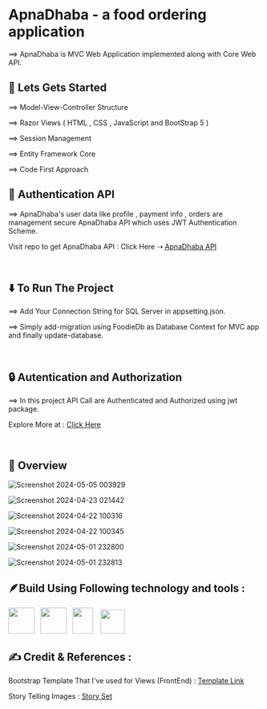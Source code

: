 # ApnaDhaba - a food ordering application


⟹ ApnaDhaba is MVC Web Application implemented along with Core Web API. 
<br>

## 🚀 Lets Gets Started

⟹ Model-View-Controller Structure

⟹ Razor Views  ( HTML , CSS , JavaScript and BootStrap 5 )

⟹ Session Management

⟹ Entity Framework Core

⟹ Code First Approach

## 👾 Authentication API 

⟹ ApnaDhaba's user data like profile , payment info , orders are management secure ApnaDhaba API which uses JWT Authentication Scheme.

Visit repo to get ApnaDhaba API : 
Click Here ⇢ <a href="https://github.com/iamjaimindamor/ApnaDhaba-API">ApnaDhaba API</a>

<br>

## ⬇️ To Run The Project

⟹ Add Your Connection String for SQL Server in appsetting.json.

⟹ Simply add-migration using FoodieDb as Database Context for MVC app and finally update-database.

<br>

## 🔒 Autentication and Authorization

⟹ In this project API Call are Authenticated and Authorized using jwt package.

Explore More at : <a href="https://jwt.io/">Click Here </a>

<br>

## 🤖 Overview

![Screenshot 2024-05-05 003929](https://github.com/user-attachments/assets/bd331af5-31d8-4938-843b-f0e549a8665d)

![Screenshot 2024-04-23 021442](https://github.com/user-attachments/assets/9e76522b-0842-4153-92ba-a053f0f90776)

![Screenshot 2024-04-22 100316](https://github.com/user-attachments/assets/5f97945c-9072-4fe8-9f37-2cbdd4017e36)

![Screenshot 2024-04-22 100345](https://github.com/user-attachments/assets/6539a3ac-7bb6-40b3-bcb8-a59f8af9b8dd)

![Screenshot 2024-05-01 232800](https://github.com/user-attachments/assets/e855d71e-5e32-4af1-a012-0fcad5bd3fcd)

![Screenshot 2024-05-01 232813](https://github.com/user-attachments/assets/5a4a2614-9be4-400f-945e-0692e9c022c3)

<!--
## 🪶Project Demo Showcase
Please Visit : <a href="https://youtu.be/u6wYCXrju6w">Project Demo</a>
-->

## 🪶Build Using Following technology and tools :
 <img src="https://upload.wikimedia.org/wikipedia/commons/7/7d/Microsoft_.NET_logo.svg" width="52px" height="52px"/> &nbsp; <img src="https://github.com/coherencez/tech-logos/blob/master/html5.png?raw=true" width="52px" height="52px"/> &nbsp; <img src="https://github.com/coherencez/tech-logos/blob/master/css3.png?raw=true" width="41px" height="52px"/>
&nbsp; &nbsp;<img src="https://github.com/coherencez/tech-logos/blob/master/bootstrap.png?raw=true" width="48px" height="48px"/> &nbsp;

## ✍️ Credit & References :

Bootstrap Template That I've used for Views (FrontEnd) : <a href="https://themewagon.com/themes/fruitkha-free-bootstrap-4-responsive-food-business-template/">Template Link </a>

Story Telling Images : <a href="https://storyset.com/">Story Set</a>

